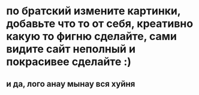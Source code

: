 # по братский измените картинки, добавьте что то от себя, креативно какую то фигню сделайте, сами видите сайт неполный и покрасивее сделайте :)
## и да, лого анау мынау вся хуйня